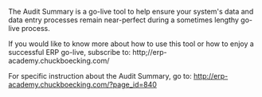 The Audit Summary is a go-live tool to help ensure your system's data and data entry processes remain near-perfect during a sometimes lengthy go-live process. 

If you would like to know more about how to use this tool or how to enjoy a successful ERP go-live, subscribe to: http;//erp-academy.chuckboecking.com/

For specific instruction about the Audit Summary, go to: <http://erp-academy.chuckboecking.com/?page_id=840>